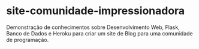 # site-comunidade-impressionadora
Demonstração de conhecimentos sobre Desenvolvimento Web, Flask, Banco de Dados e Heroku para criar um site de Blog para uma comunidade de programação.
